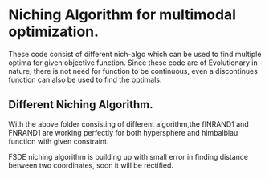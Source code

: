 # Niching Algorithm for multimodal optimization.
These code consist of different nich-algo which can be used to find multiple optima for given objective function.
Since these code are of Evolutionary in nature, there is not need for function to be continuous, even a discontinues function can also be used to find the optimals. 

## Different Niching Algorithm.
With the above folder consisting of different algorithm,the fINRAND1 and FNRAND1 are working perfectly for both hypersphere and himbalblau function with given constraint.


FSDE niching algorithm is building up with small error in finding distance between two coordinates, soon it will be rectified.
